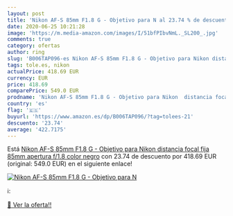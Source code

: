 ```yaml
---
layout: post
title: 'Nikon AF-S 85mm F1.8 G - Objetivo para N al 23.74 % de descuento'
date: 2020-06-25 10:21:28
image: 'https://m.media-amazon.com/images/I/51bfPIbvNmL._SL200_.jpg'
comments: true
category: ofertas
author: ring
slug: 'B006TAP096-es Nikon AF-S 85mm F1.8 G - Objetivo para Nikon distancia...'
tags: tole.es, nikon
actualPrice: 418.69 EUR
currency: EUR
price: 418.69
comparePrice: 549.0 EUR
prodname: 'Nikon AF-S 85mm F1.8 G - Objetivo para Nikon  distancia focal fija 85mm  apertura f/1.8  color negro'
country: 'es'
flag: '🇪🇸'
buyurl: 'https://www.amazon.es/dp/B006TAP096/?tag=tolees-21'
descuento: '23.74'
average: '422.7175'
---
```


Está [Nikon AF-S 85mm F1.8 G - Objetivo para Nikon  distancia focal fija 85mm  apertura f/1.8  color negro](https://www.amazon.es/dp/B006TAP096/?tag=tolees-21) con 23.74 de descuento por 418.69 EUR (original: 549.0 EUR) en el siguiente enlace!

[![Nikon AF-S 85mm F1.8 G - Objetivo para N](https://m.media-amazon.com/images/I/51bfPIbvNmL._SL200_.jpg)](https://www.amazon.es/dp/B006TAP096/?tag=tolees-21)

ℹ️:


[🛒 Ver la oferta!!](https://www.amazon.es/dp/B006TAP096/?tag=tolees-21)
